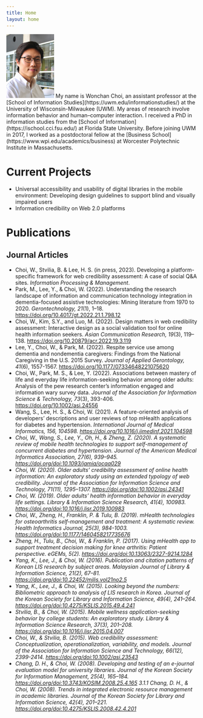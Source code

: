 ```yaml
---
title: Home
layout: home
---
```


<img src="/assets/images/wonchan_choi_cropped_and_resized.jpg" width="25%" height="25%" />
My name is Wonchan Choi, an assistant professor at the [School of Information Studies](https://uwm.edu/informationstudies/) at the University of Wisconsin-Milwaukee (UWM). My areas of research involve information behavior and human–computer interaction. I received a PhD in information studies from the [School of Information](https://ischool.cci.fsu.edu/) at Florida State University. Before joining UWM in 2017, I worked as a postdoctoral fellow at the [Business School](https://www.wpi.edu/academics/business) at Worcester Polytechnic Institute in Massachusetts. 

# Current Projects
* Universal accessibility and usability of digital libraries in the mobile environment: Developing design guidelines to support blind and visually impaired users
* Information credibility on Web 2.0 platforms

# Publications 
## Journal Articles
* Choi, W., Stvilia, B. & Lee, H. S. (in press, 2023). Developing a platform-specific framework for web credibility assessment: A case of social Q&A sites. <em>Information Processing & Management</em>.
* Park, M., Lee, Y., & Choi, W. (2022). Understanding the research landscape of information and communication technology integration in dementia-focused assistive technologies: Mining literature from 1970 to 2020. <em>Gerontechnology, 21</em>(1), 1–18. https://doi.org/10.4017/gt.2022.21.1.798.12
* Choi, W., Kim, S.Y., and Luo, M. (2022). Design matters in web credibility assessment: Interactive design as a social validation tool for online health information seekers. <em>Asian Communication Research, 19</em>(3), 119–138. https://doi.org/10.20879/acr.2022.19.3.119
* Lee, Y., Choi, W., & Park, M. (2022). Respite service use among dementia and nondementia caregivers: Findings from the National Caregiving in the U.S. 2015 Survey. <em>Journal of Applied Gerontology, 41</em>(6), 1557-1567. https://doi.org/10.1177/07334648221075620
* Choi, W., Park, M. S., & Lee, Y. (2022). Associations between mastery of life and everyday life information-seeking behavior among older adults: Analysis of the pew research center’s information engaged and information wary survey data. <em>Journal of the Association for Information Science & Technology, 73</em>(3), 393-406. https://doi.org/10.1002/asi.24556 
* Wang, S., Lee, H. S., & Choi, W. (2021). A feature-oriented analysis of developers’ descriptions and user reviews of top mHealth applications for diabetes and hypertension. <em>International Journal of Medical Informatics<em>, 156, 104598. https://doi.org/10.1016/j.ijmedinf.2021.104598
* Choi, W., Wang, S., Lee, Y., Oh, H., & Zheng, Z. (2020). A systematic review of mobile health technologies to support self-management of concurrent diabetes and hypertension. <em>Journal of the American Medical Informatics Association, 27</em>(6), 939–945. https://doi.org/doi:10.1093/jamia/ocaa029 
* Choi, W. (2020). Older adults’ credibility assessment of online health information: An exploratory study using an extended typology of web credibility. <em>Journal of the Association for Information Science and Technology, 71</em>(11), 1295–1307. https://doi.org/doi:10.1002/asi.24341 
* Choi, W. (2019). Older adults’ health information behavior in everyday life settings. <em>Library & Information Science Research, 41</em>(4), 100983. https://doi.org/doi:10.1016/j.lisr.2019.100983 
* Choi, W., Zheng, H., Franklin, P. & Tulu, B. (2019). mHealth technologies for osteoarthritis self-management and treatment: A systematic review. <em>Health Informatics Journal, 25</em>(3), 984-1003. https://doi.org/doi:10.1177/1460458217735676 
* Zheng, H., Tulu, B., Choi, W., & Franklin, P. (2017). Using mHealth app to support treatment decision making for knee arthritis: Patient perspective. <em>eGEMs, 5</em>(2). https://doi.org/doi:10.13063/2327-9214.1284
* Yang, K., Lee, J., & Choi, W. (2016). Publication and citation patterns of Korean LIS research by subject areas. <em>Malaysian Journal of Library & Information Science, 21</em>(2), 67–81. https://doi.org/doi:10.22452/mjlis.vol21no2.5
* Yang, K., Lee, J., & Choi, W. (2015). Looking beyond the numbers: Bibliometric approach to analysis of LIS research in Korea. <em>Journal of the Korean Society for Library and Information Science, 49</em>(4), 241–264. https://doi.org/doi:10.4275/KSLIS.2015.49.4.241 
* Stvilia, B., & Choi, W. (2015). Mobile wellness application-seeking behavior by college students: An exploratory study. <em>Library & Information Science Research, 37</em>(3), 201–208. https://doi.org/doi:10.1016/j.lisr.2015.04.007 
* Choi, W., & Stvilia, B. (2015). Web credibility assessment: Conceptualization, operationalization, variability, and models. <em>Journal of the Association for Information Science and Technology, 66</em>(12), 2399-2414. https://doi.org/doi:10.1002/asi.23543 
* Chang, D. H., & Choi, W. (2008). Developing and testing of an e-journal evaluation model for university libraries. <em>Journal of the Korean Society for Information Management, 25</em>(4), 165–184. https://doi.org/doi:10.3743/KOSIM.2008.25.4.165
3.1.1	Chang, D. H., & Choi, W. (2008). Trends in integrated electronic resource management in academic libraries. <em>Journal of the Korean Society for Library and Information Science, 42</em>(4), 201–221. https://doi.org/doi:10.4275/KSLIS.2008.42.4.201
